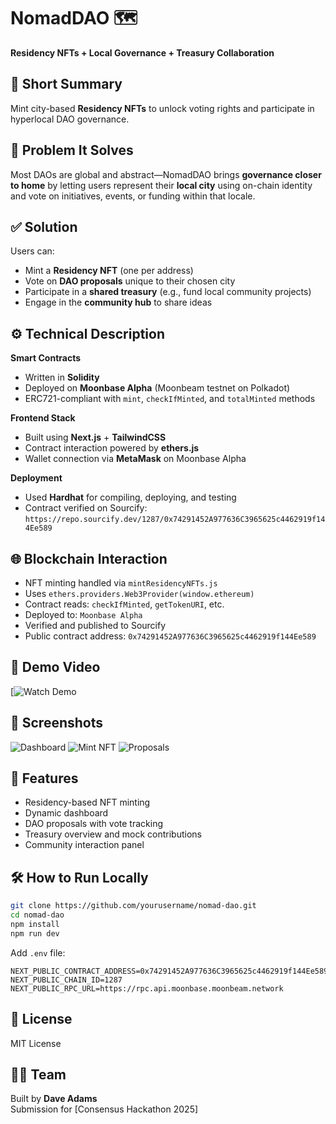 # NomadDAO 🗺️

**Residency NFTs + Local Governance + Treasury Collaboration**

## 🧠 Short Summary
Mint city-based **Residency NFTs** to unlock voting rights and participate in hyperlocal DAO governance.

## 🧩 Problem It Solves
Most DAOs are global and abstract—NomadDAO brings **governance closer to home** by letting users represent their **local city** using on-chain identity and vote on initiatives, events, or funding within that locale.

## ✅ Solution
Users can:
- Mint a **Residency NFT** (one per address)
- Vote on **DAO proposals** unique to their chosen city
- Participate in a **shared treasury** (e.g., fund local community projects)
- Engage in the **community hub** to share ideas

## ⚙️ Technical Description

**Smart Contracts**
- Written in **Solidity**
- Deployed on **Moonbase Alpha** (Moonbeam testnet on Polkadot)
- ERC721-compliant with `mint`, `checkIfMinted`, and `totalMinted` methods

**Frontend Stack**
- Built using **Next.js** + **TailwindCSS**
- Contract interaction powered by **ethers.js**
- Wallet connection via **MetaMask** on Moonbase Alpha

**Deployment**
- Used **Hardhat** for compiling, deploying, and testing
- Contract verified on Sourcify:  
  `https://repo.sourcify.dev/1287/0x74291452A977636C3965625c4462919f144Ee589`

## 🌐 Blockchain Interaction
- NFT minting handled via `mintResidencyNFTs.js`
- Uses `ethers.providers.Web3Provider(window.ethereum)`
- Contract reads: `checkIfMinted`, `getTokenURI`, etc.
- Deployed to: `Moonbase Alpha`
- Verified and published to Sourcify
- Public contract address: `0x74291452A977636C3965625c4462919f144Ee589`

## 🧪 Demo Video
[![Watch Demo]()

## 📸 Screenshots
![Dashboard]()
![Mint NFT]()
![Proposals]()

## 🧭 Features
- Residency-based NFT minting
- Dynamic dashboard
- DAO proposals with vote tracking
- Treasury overview and mock contributions
- Community interaction panel

## 🛠️ How to Run Locally

```bash
git clone https://github.com/yourusername/nomad-dao.git
cd nomad-dao
npm install
npm run dev
```

Add `.env` file:

```env
NEXT_PUBLIC_CONTRACT_ADDRESS=0x74291452A977636C3965625c4462919f144Ee589
NEXT_PUBLIC_CHAIN_ID=1287
NEXT_PUBLIC_RPC_URL=https://rpc.api.moonbase.moonbeam.network
```

## 📄 License
MIT License

## 👨‍💻 Team
Built by **Dave Adams**  
Submission for [Consensus Hackathon 2025]  
